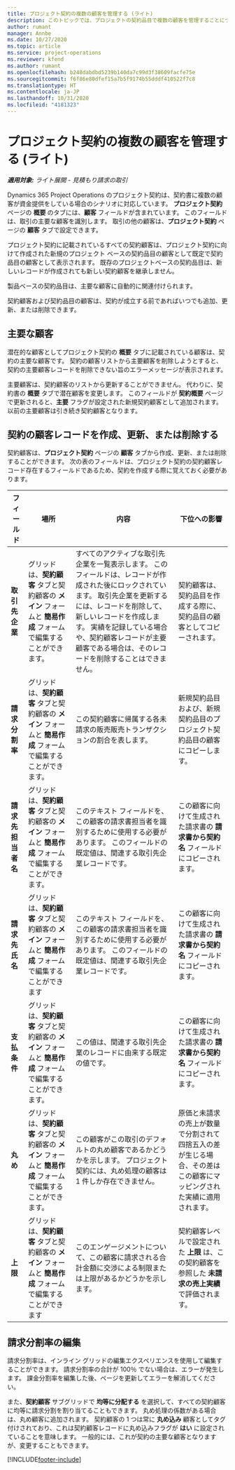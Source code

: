 ```yaml
---
title: プロジェクト契約の複数の顧客を管理する (ライト)
description: このトピックでは、プロジェクトの契約品目で複数の顧客を管理することについて説明します。
author: rumant
manager: Annbe
ms.date: 10/27/2020
ms.topic: article
ms.service: project-operations
ms.reviewer: kfend
ms.author: rumant
ms.openlocfilehash: b248dabdbd5239b140da7c99d3f38609facfe75e
ms.sourcegitcommit: f6f86e80dfef15a7b5f9174b55dddf410522f7c8
ms.translationtype: HT
ms.contentlocale: ja-JP
ms.lasthandoff: 10/31/2020
ms.locfileid: "4181323"
---
```

# <a name="manage-multiple-customers-on-project-contracts---lite"></a>プロジェクト契約の複数の顧客を管理する (ライト)

_**適用対象:** ライト展開 - 見積もり請求の取引_

Dynamics 365 Project Operations のプロジェクト契約は、契約書に複数の顧客が資金提供をしている場合のシナリオに対応しています。 **プロジェクト契約** ページの **概要** のタブには、**顧客** フィールドが含まれています。 このフィールドは、取引の主要な顧客を識別します。 取引の他の顧客は、**プロジェクト契約** ページの **顧客** タブで設定できます。

プロジェクト契約に記載されているすべての契約顧客は、プロジェクト契約に向けて作成された新規のプロジェクト ベースの契約品目の顧客として既定で契約品目の顧客として表示されます。 既存のプロジェクトベースの契約品目は、新しいレコードが作成されても新しい契約顧客を継承しません。

製品ベースの契約品目は、主要な顧客に自動的に関連付けられます。

契約顧客および契約品目の顧客は、契約が成立する前であればいつでも追加、更新、または削除できます。

## <a name="primary-customer"></a>主要な顧客

潜在的な顧客としてプロジェクト契約の **概要** タブに記載されている顧客は、契約の主要な顧客です。 契約の顧客リストから主要顧客を削除しようとすると、契約の主要顧客レコードを削除できない旨のエラーメッセージが表示されます。

主要顧客は、契約顧客のリストから更新することができません。 代わりに、契約書の **概要** タブで潜在顧客を変更します。 このフィールドが **契約概要** ページで更新されると、**主要** フラグが設定された新規契約顧客として追加されます。 以前の主要顧客は引き続き契約顧客となります。

## <a name="create-update-or-delete-a-contract-customer-record"></a>契約の顧客レコードを作成、更新、または削除する

契約顧客は、**プロジェクト契約** ページの **顧客** タブから作成、更新、または削除することができます。 次の表のフィールドは、プロジェクト契約の契約顧客レコード存在するフィールドであるため、契約を作成する際に覚えておく必要があります。

| フィールド | 場所 | 内容 | 下位への影響 |
| --- | --- | --- | --- |
| **取引先企業** | グリッドは、**契約顧客** タブと契約顧客の **メイン** フォームと **簡易作成** フォームで編集することができます。 | すべてのアクティブな取引先企業を一覧表示します。 このフィールドは、レコードが作成された後にロックされています。 取引先企業を更新するには、レコードを削除して、新しいレコードを作成します。 実績を記録している場合や、契約顧客レコードが主要顧客である場合は、そのレコードを削除することはできません。 | 契約顧客は、契約品目を作成する際に、契約品目の顧客としてコピーされます。 |
| **請求分割率** | グリッドは、**契約顧客** タブと契約顧客の **メイン** フォームと **簡易作成** フォームで編集することができます。 | この契約顧客に帰属する各未請求の販売販売トランザクションの割合を表します。 | 新規契約品目および、新規契約品目のプロジェクト契約品目の顧客にコピーします。 |
| **請求先担当者名** | グリッドは、**契約顧客** タブと契約顧客の **メイン** フォームと **簡易作成** フォームで編集することができます。 | このテキスト フィールドを、この顧客の請求書担当者を識別するために使用する必要があります。 このフィールドの既定値は、関連する取引先企業レコードです。 | この顧客に向けて生成された請求書の **請求書から契約名** フィールドにコピーされます。 |
| **請求先氏名** | グリッドは、**契約顧客** タブと契約顧客の **メイン** フォームと **簡易作成** フォームで編集することができます | このテキスト フィールドを、この顧客の請求書担当者を識別するために使用する必要があります。 このフィールドの既定値は、関連する取引先企業レコードです。 | この顧客に向けて生成された請求書の **請求書から契約名** フィールドにコピーされます。 |
| **支払条件** | グリッドは、**契約顧客** タブと契約顧客の **メイン** フォームと **簡易作成** フォームで編集することができます。 | この値は、関連する取引先企業のレコードに由来する既定の値です。 | この顧客に向けて生成された請求書の **請求書から契約名** フィールドにコピーされます。 |
| **丸め** | グリッドは、**契約顧客** タブと契約顧客の **メイン** フォームと **簡易作成** フォームで編集することができます。 | この顧客がこの取引のデフォルトの丸め顧客であるかどうかを示します。 プロジェクト契約には、丸め処理の顧客は 1 件しか存在できません。 | 原価と未請求の売上が数量で分割されて四捨五入の差が生じる場合、その差はこの顧客にマッピングされた実績に適用されます。 |
| **上限** | グリッドは、**契約顧客** タブと契約顧客の **メイン** フォームと **簡易作成** フォームで編集することができます | このエンゲージメントについて、この顧客に請求される合計金額に交渉による制限または上限があるかどうかを示します。 | 契約顧客レベルで設定された **上限** は、この契約顧客を参照した **未請求の売上実績** で評価されます。 |

## <a name="edit-billing-split-percentages"></a>請求分割率の編集

請求分割率は、インライン グリッドの編集エクスペリエンスを使用して編集することができます。 請求分割率の合計が 100％ でない場合は、エラーが発生します。 課金分割率を編集した後、ページを更新してエラーを解消してください。

また、**契約顧客** サブグリッドで **均等に分配する** を選択して、すべての契約顧客に均等に請求分割を割り当てることもできます。 丸め処理の係数がある場合は、丸め顧客に追加されます。 契約顧客の 1 つは常に **丸め込み** 顧客としてタグ付けされており、これは契約顧客レコードに丸め込みフラグが **はい** に設定されていることを意味します。 一般的には、これが契約の主要な顧客となりますが、変更することもできます。


[!INCLUDE[footer-include](../../includes/footer-banner.md)]